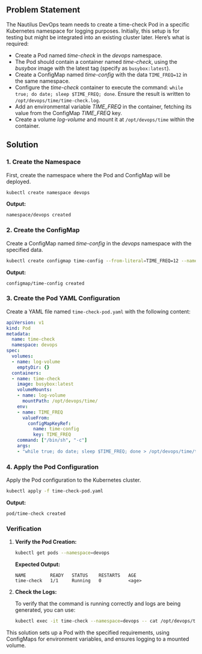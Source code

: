 ## Problem Statement

The Nautilus DevOps team needs to create a time-check Pod in a specific Kubernetes namespace for logging purposes. Initially, this setup is for testing but might be integrated into an existing cluster later. Here’s what is required:

- Create a Pod named *time-check* in the *devops* namespace.
- The Pod should contain a container named *time-check*, using the *busybox* image with the latest tag (specify as `busybox:latest`).
- Create a ConfigMap named *time-config* with the data `TIME_FREQ=12` in the same namespace.
- Configure the *time-check* container to execute the command: `while true; do date; sleep $TIME_FREQ; done`. Ensure the result is written to `/opt/devops/time/time-check.log`.
- Add an environmental variable *TIME_FREQ* in the container, fetching its value from the ConfigMap *TIME_FREQ* key.
- Create a volume *log-volume* and mount it at `/opt/devops/time` within the container.

## Solution

### 1. Create the Namespace

First, create the namespace where the Pod and ConfigMap will be deployed.

```bash
kubectl create namespace devops
```

**Output:**

```
namespace/devops created
```

### 2. Create the ConfigMap

Create a ConfigMap named *time-config* in the *devops* namespace with the specified data.

```bash
kubectl create configmap time-config --from-literal=TIME_FREQ=12 --namespace=devops
```

**Output:**

```
configmap/time-config created
```

### 3. Create the Pod YAML Configuration

Create a YAML file named `time-check-pod.yaml` with the following content:

```yaml
apiVersion: v1
kind: Pod
metadata:
  name: time-check
  namespace: devops
spec:
  volumes:
  - name: log-volume
    emptyDir: {}
  containers:
  - name: time-check
    image: busybox:latest
    volumeMounts:
    - name: log-volume
      mountPath: /opt/devops/time/
    env:
    - name: TIME_FREQ
      valueFrom:
        configMapKeyRef:
          name: time-config
          key: TIME_FREQ
    command: ["/bin/sh", "-c"]
    args:
    - "while true; do date; sleep $TIME_FREQ; done > /opt/devops/time/time-check.log"
```

### 4. Apply the Pod Configuration

Apply the Pod configuration to the Kubernetes cluster.

```bash
kubectl apply -f time-check-pod.yaml
```

**Output:**

```
pod/time-check created
```

### Verification

1. **Verify the Pod Creation:**

   ```bash
   kubectl get pods --namespace=devops
   ```

   **Expected Output:**

   ```
   NAME         READY   STATUS    RESTARTS   AGE
   time-check   1/1     Running   0          <age>
   ```

2. **Check the Logs:**

   To verify that the command is running correctly and logs are being generated, you can use:

   ```bash
   kubectl exec -it time-check --namespace=devops -- cat /opt/devops/time/time-check.log
   ```

This solution sets up a Pod with the specified requirements, using ConfigMaps for environment variables, and ensures logging to a mounted volume.
